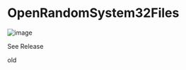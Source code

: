 # OpenRandomSystem32Files

![image](https://github.com/Uuwai/OpenRandomSystem32Files/assets/118117530/8cd28c72-6e05-4997-9207-34ffbc2c5999)

See Release

old
